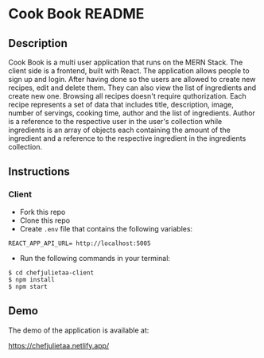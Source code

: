 # Cook Book README

## Description

Cook Book is a multi user application that runs on the MERN Stack. The client side is a frontend, built with React. The application allows people to sign up and login. After having done so the users are allowed to create new recipes, edit and delete them. They can also view the list of ingredients and create new one. Browsing all recipes doesn't require quthorization. Each recipe represents a set of data that includes title, description, image, number of servings, cooking time, author and the list of ingredients. Author is a reference to the respective user in the user's collection while ingredients is an array of objects each containing the amount of the ingredient and a reference to the respective ingredient in the ingredients collection.

## Instructions 

### Client

- Fork this repo
- Clone this repo
- Create `.env` file that contains the following variables: 

```
REACT_APP_API_URL= http://localhost:5005
```

- Run the following commands in your terminal: 

```shell
$ cd chefjulietaa-client
$ npm install
$ npm start
```
## Demo

The demo of the application is available at:

https://chefjulietaa.netlify.app/
